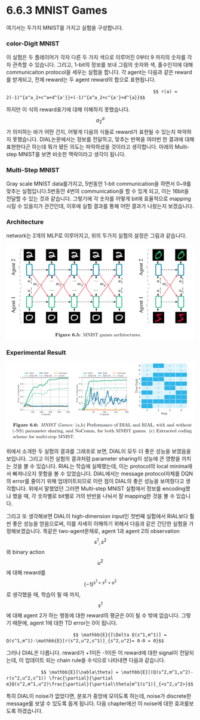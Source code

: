 # 6.6.3 MNIST Games

여기서는 두가지 MNIST를 가지고 실험을 구성합니다.

### color-Digit MNIST

이 실험은 두 플레이어가 각자 다른 두 가지 색으로 이루어진 0부터 9 까지의 숫자를 각자 관측할 수 있습니다. 그리고, 1-bit의 정보를 보내 그림의 숫자와 색, 홀수인지에 대해 communicaiton protocol을 세우는 실험을 합니다. 각 agent는 다음과 같은 reward를 받게되고, 전체 reward는 두 agent reward의 합으로 표현됩니다.

                                                           $$ r(a) = 2(-1)^{a^a_2+c^a+d^{a'}}+(-1)^{a^a_2+c^{a'}+d^{a}}$$ 

 하지만 이 식의 reward표기에 대해 이해하지 못했습니다. $$ a^a_2$$가 의미하는 바가 어떤 건지, 어떻게 다음의 식들로 reward가 표현될 수 있는지 파악하지 못했습니다. DIAL논문에서는 정보를 전달하고, 맞추는 반복을 여러번 한 결과에 대해 표현한다곤 하는데 뭐가 됐든 의도는 파악하셨을 것이라고 생각합니다. 아래의 Multi-step MNIST를 보면 비슷한 맥락이라고 생각이 됩니다.

### Multi-Step MNIST

Gray scale MNIST data를가지고, 5번동안 1-bit communication을 하면서 0~9를 맞추는 실험입니다.5번동안 4번의 communication을 할 수 있게 되고, 이는 16bit을 전달할 수 있는 것과 같습니다. 그렇기에 각 숫자를 어떻게 bit에 효율적으로 mapping시킬 수 있을지가 관건인데, 이후에 실험 결과를 통해 어떤 결과가 나왔는지 보겠습니다.

### Architecture

network는 2개의 MLP로 이루어지고, 위의 두가지 실험의 설정은 그림과 같습니다.

![](../../../.gitbook/assets/marl_18.png)

### Experimental Result

![](../../../.gitbook/assets/marl_19.png)

위에서 소개한 두 실험의 결과를 그래프로 보면, DIAL이 모두 더 좋은 성능을 보였음을 보입니다. 그리고 이전 실험의 결과처럼 parameter sharing이 성능에 큰 영향을 끼치는 것을 볼 수 있습니다. RIAL는 학습에 실패했는데, 이는 protocol의 local minima에서 빠져나오지 못함을 볼 수 있었습니다. DIAL에서는 message protocol자체를 DQN의 error를 줄이기 위해 업데이트되므로 이런 점이 DIAL의 좋은 성능을 보여줬다고 생각합니다. 위에서 말했었던 그러면 Multi-step MNIST 실험에서 정보를 encoding했냐 했을 때, 각 숫자별로 bit별로 거의 반반을 나눠서 잘 mapping한 것을 볼 수 있습니다. 

 그리고 또 생각해보면 DIAL이 high-dimension input인 첫번째 실험에서 RIAL보다 훨씬 좋은 성능을 얻음으로써, 이를 자세히 이해하기 위해서 다음과 같은 간단한 실험을 가정해보겠습니다. 똑같은 two-agent문제로, agent 1과 agent 2의 observation $$s^1,s^2$$와 binary action $$ u^2$$에 대해 reward를 $$ (-1)^{s^1+s^2+u^2}$$로 생각했을 때, 학습이 될 때 까지, $$s^1$$에 대해 agent 2가 하는 행동에 대한 reward의 평균은 0이 될 수 밖에 없습니다. 그렇기 때문에, agent 1에 대한 TD error는 0이 됩니다.

                             $$ \mathbb{E}{[\Delta Q(s^1,m^1)] = Q(s^1,m^1)-\mathbb{E}[r(s^2,u^2,s^1)]_{s^2,u^2}= 0-0 = 0}$$

그러나 DIAL은 다릅니다. reward가 +1이든 -1이든 이 reward에 대한 signal이 전달되는데, 이 업데이트 되는 chain rule을 수식으로 나타내면 다음과 같습니다.

                 $$ \mathbb{E}[\nabla\theta] = \mathbb{E}[(Q(s^2,m^1,u^2)-r(s^2,u^2,s^1)) \frac{\partial}{\partial m}Q(s^2,m^1,u^2)\frac{\partial}{\partial\theta}m^1(s^1)]_{<s^2,u^2>}$$

특히 DIAL이 noise가 없었다면, 분포가 중앙에 모이도록 하는데, noise가 discrete한 message를 보낼 수 있도록 돕게 됩니다. 다음 chapter에선 이 noise에 대한 효과를보도록 하겠습니다.

